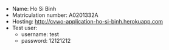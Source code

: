 * Name: Ho Si Binh
* Matriculation number: A0201332A
* Hosting: http://cvwo-application-ho-si-binh.herokuapp.com
* Test user:
  * username: test  
  * password: 12121212
